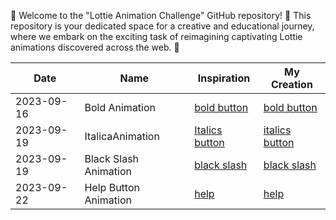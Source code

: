 👋 Welcome to the "Lottie Animation Challenge" GitHub repository! 🌟
This repository is your dedicated space for a creative and educational journey,
where we embark on the exciting task of reimagining captivating Lottie animations discovered across the web. 🚀

| Date |Name|Inspiration | My Creation |
| --------------------------------------| -------|-------------------------|--------------------------------------------------------------------------------------------------|
| 2023-09-16 | Bold Animation |[bold button]( https://lottiefiles.com/animations/bold-button-tcntsNclyr) |[bold button](https://lottiefiles.com/animations/bold-wKxv3kvEi2) |
| 2023-09-19| ItalicaAnimation | [Italics button](https://lottiefiles.com/animations/italic-button-2TBphhJpVK) |[italics button](https://lottiefiles.com/animations/italics-lXMOolyT4f) |
| 2023-09-19| Black Slash Animation | [black slash](https://lottiefiles.com/animations/delete-slash-XVTXR3CljS) |[black slash](https://lottiefiles.com/animations/close-button-chroSvAdeT) |
| 2023-09-22| Help Button Animation|[help](https://lottiefiles.com/animations/help-centre-wHIccsbh9k) |[help](https://lottiefiles.com/animations/help-IB5ITTLe9i)|
